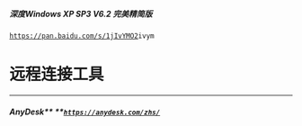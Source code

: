 ##### 深度Windows XP SP3 V6.2 完美精简版

[`https://pan.baidu.com/s/1jIvYMO2`](https://pan.baidu.com/s/1jIvYMO2)`ivym`

# 远程连接工具

---

##### AnyDesk** **[`https://anydesk.com/zhs/`](https://anydesk.com/zhs/)



